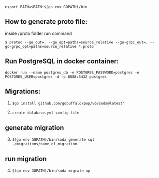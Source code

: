 `export PATH=$PATH:$(go env GOPATH)/bin`

## How to generate proto file:

inside /proto folder run command

`$ protoc --go_out=. --go_opt=paths=source_relative --go-grpc_out=. --go-grpc_opt=paths=source_relative *.proto`

## Run PostgreSQL in docker container:

`docker run --name postgres_db -e POSTGRES_PASSWORD=postgres -e POSTGRES_USER=postgres -d -p 8888:5432 postgres`

## Migrations:

1. `$go install github.com/gobuffalo/pop/v6/soda@latest"`

2. `create database.yml config file`

## generate migration
3. `$(go env GOPATH)/bin/soda generate sql ./migrations/name_of_migration`
## run migration
4. `$(go env GOPATH)/bin/soda migrate up`